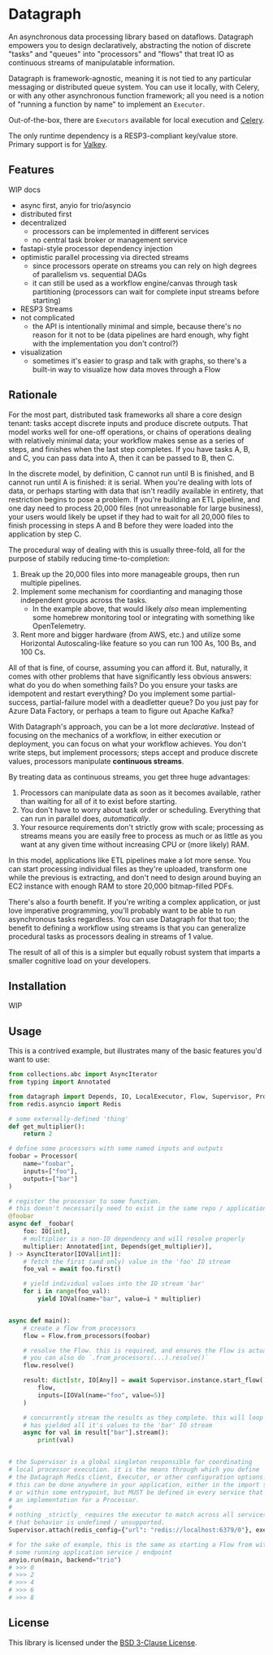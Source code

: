 # Datagraph

An asynchronous data processing library based on dataflows. Datagraph empowers you to design declaratively, abstracting the notion of discrete "tasks" and "queues" into "processors" and "flows" that treat IO as continuous streams of manipulatable information.

Datagraph is framework-agnostic, meaning it is not tied to any particular messaging or distributed queue system. You can use it locally, with Celery,
or with any other asynchronous function framework; all you need is a notion of "running a function by name" to implement an `Executor`.

Out-of-the-box, there are `Executors` available for local execution and [Celery](https://docs.celeryq.dev/en/stable/index.html).

The only runtime dependency is a RESP3-compliant key/value store. Primary support is for [Valkey](https://valkey.io/).

## Features

WIP docs

- async first, anyio for trio/asyncio
- distributed first
- decentralized
    - processors can be implemented in different services
    - no central task broker or management service
- fastapi-style processor dependency injection
- optimistic parallel processing via directed streams
    - since processors operate on streams you can rely on high degrees of parallelism vs. sequential DAGs
    - it can still be used as a workflow engine/canvas through task partitioning (processors can wait for complete input streams before starting)
- RESP3 Streams
- not complicated
    - the API is intentionally minimal and simple, because there's no reason for it not to be (data pipelines are hard enough, why fight with the implementation you don't control?)
- visualization
    - sometimes it's easier to grasp and talk with graphs, so there's a built-in way to visualize how data moves through a Flow

## Rationale

For the most part, distributed task frameworks all share a core design tenant: tasks accept discrete inputs and produce discrete outputs.
That model works well for one-off operations, or chains of operations dealing with relatively minimal data; your workflow makes sense as a series of steps, and
finishes when the last step completes. If you have tasks A, B, and C, you can pass data into A, then it can be passed to B, then C.

In the discrete model, by definition, C cannot run until B is finished, and B cannot run until A is finished: it is serial. When you're dealing with lots of
data, or perhaps starting with data that isn't readily available in entirety, that restriction begins to pose a problem. If you're building an ETL pipeline, and one day need to process 20,000 files (not unreasonable for large business), your users would likely be upset if they had to wait for all 20,000 files to finish processing in steps A and B before they were loaded into the application by step C.

The procedural way of dealing with this is usually three-fold, all for the purpose of stabily reducing time-to-completion:
1. Break up the 20,000 files into more manageable groups, then run multiple pipelines.
2. Implement some mechanism for coordianting and managing those independent groups across the tasks.
    - In the example above, that would likely _also_ mean implementing some homebrew monitoring tool or integrating with something like OpenTelemetry.
3. Rent more and bigger hardware (from AWS, etc.) and utilize some Horizontal Autoscaling-like feature so you can run 100 As, 100 Bs, and 100 Cs.

All of that is fine, of course, assuming you can afford it. But, naturally, it comes with other problems that have significantly less obvious answers: what do you do when something fails? Do you ensure your tasks are idempotent and restart everything? Do you implement some partial-success, partial-failure model with a deadletter queue? Do you just pay for Azure Data Factory, or perhaps a team to figure out Apache Kafka?

With Datagraph's approach, you can be a lot more _declarative_. Instead of focusing on the mechanics of a workflow, in either execution or deployment, you can focus on what your workflow achieves. You don't write steps, but implement processors; steps accept and produce discrete values, processors manipulate **continuous streams**.

By treating data as continuous streams, you get three huge advantages:
1. Processors can manipulate data as soon as it becomes available, rather than waiting for all of it to exist before starting.
2. You don't have to worry about task order or scheduling. Everything that can run in parallel does, _automatically_.
3. Your resource requirements don't strictly grow with scale; processing as streams means you are easily free to process as much or as little as you want at any given time without increasing CPU or (more likely) RAM.

In this model, applications like ETL pipelines make a lot more sense. You can start processing individual files as they're uploaded, transform one while the previous is extracting, and don't need to design around buying an EC2 instance with enough RAM to store 20,000 bitmap-filled PDFs.

There's also a fourth benefit. If you're writing a complex application, or just love imperative programming, you'll probably want to be able to run asynchronous tasks regardless. You can use Datagraph for that too; the benefit to defining a workflow using streams is that you can generalize procedural tasks as processors dealing in streams of 1 value.

The result of all of this is a simpler but equally robust system that imparts a smaller cognitive load on your developers.

## Installation

WIP

## Usage

This is a contrived example, but illustrates many of the basic features you'd want to use:

```python
from collections.abc import AsyncIterator
from typing import Annotated

from datagraph import Depends, IO, LocalExecutor, Flow, Supervisor, Processor
from redis.asyncio import Redis

# some externally-defined 'thing'
def get_multiplier():
    return 2

# define some processors with some named inputs and outputs
foobar = Processor(
    name="foobar",
    inputs=["foo"],
    outputs=["bar"]
)

# register the processor to some function.
# this doesn't necessarily need to exist in the same repo / application / service that starts the Flow
@foobar
async def _foobar(
    foo: IO[int],
    # multiplier is a non-IO dependency and will resolve properly
    multiplier: Annotated[int, Depends(get_multiplier)],
) -> AsyncIterator[IOVal[int]]:
    # fetch the first (and only) value in the 'foo' IO stream
    foo_val = await foo.first()

    # yield individual values into the IO stream 'bar'
    for i in range(foo_val):
        yield IOVal(name="bar", value=i * multiplier)


async def main():
    # create a flow from processors
    flow = Flow.from_processors(foobar)

    # resolve the Flow. this is required, and ensures the Flow is actually executable.
    # you can also do `.from_processors(...).resolve()`
    flow.resolve()

    result: dict[str, IO[Any]] = await Supervisor.instance.start_flow(
        flow,
        inputs=[IOVal(name="foo", value=5)]
    )

    # concurrently stream the results as they complete. this will loop until foobar
    # has yielded all it's values to the 'bar' IO stream
    async for val in result["bar"].stream():
        print(val)


# the Supervisor is a global singleton responsible for coordinating
# local processor execution. it is the means through which you define
# the Datagraph Redis client, Executor, or other configuration options.
# this can be done anywhere in your application, either in the import scope
# or within some entrypoint, but MUST be defined in every service that provides
# an implementation for a Processor.
#
# nothing _strictly_ requires the executor to match across all services, but properly handling
# that behavior is undefined / unsupported.
Supervisor.attach(redis_config={"url": "redis://localhost:6379/0"}, executor=LocalExecutor())

# for the sake of example, this is the same as starting a Flow from within
# some running application service / endpoint
anyio.run(main, backend="trio")
# >>> 0
# >>> 2
# >>> 4
# >>> 6
# >>> 8
```

## License

This library is licensed under the [BSD 3-Clause License](./LICENSE).
